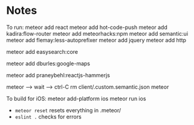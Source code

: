 # Notes

To run:
meteor add react
meteor add hot-code-push
meteor add kadira:flow-router
meteor add meteorhacks:npm
meteor add semantic:ui
meteor add flemay:less-autoprefixer
meteor add jquery
meteor add http

meteor add easysearch:core

meteor add dburles:google-maps

meteor add praneybehl:reactjs-hammerjs

meteor –> wait –> ctrl-C
rm client/.custom.semantic.json
meteor

To build for iOS:
meteor add-platform ios
meteor run ios

* `meteor reset` resets everything in .meteor/ 
* `eslint .` checks for errors
